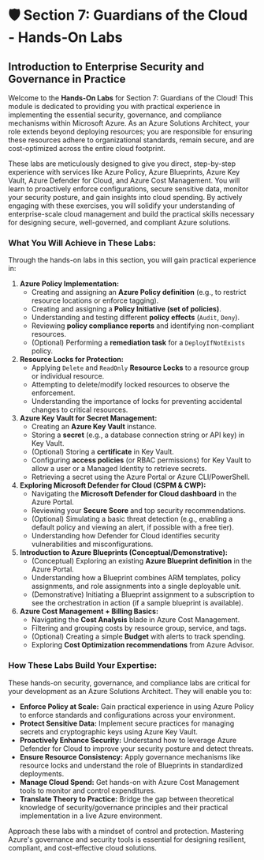 # 🛡️ Section 7: Guardians of the Cloud - Hands-On Labs

## Introduction to Enterprise Security and Governance in Practice

Welcome to the **Hands-On Labs** for Section 7: Guardians of the Cloud! This module is dedicated to providing you with practical experience in implementing the essential security, governance, and compliance mechanisms within Microsoft Azure. As an Azure Solutions Architect, your role extends beyond deploying resources; you are responsible for ensuring these resources adhere to organizational standards, remain secure, and are cost-optimized across the entire cloud footprint.

These labs are meticulously designed to give you direct, step-by-step experience with services like Azure Policy, Azure Blueprints, Azure Key Vault, Azure Defender for Cloud, and Azure Cost Management. You will learn to proactively enforce configurations, secure sensitive data, monitor your security posture, and gain insights into cloud spending. By actively engaging with these exercises, you will solidify your understanding of enterprise-scale cloud management and build the practical skills necessary for designing secure, well-governed, and compliant Azure solutions.

### What You Will Achieve in These Labs:

Through the hands-on labs in this section, you will gain practical experience in:

1.  **Azure Policy Implementation:**
    * Creating and assigning an **Azure Policy definition** (e.g., to restrict resource locations or enforce tagging).
    * Creating and assigning a **Policy Initiative (set of policies)**.
    * Understanding and testing different **policy effects** (`Audit`, `Deny`).
    * Reviewing **policy compliance reports** and identifying non-compliant resources.
    * (Optional) Performing a **remediation task** for a `DeployIfNotExists` policy.
2.  **Resource Locks for Protection:**
    * Applying `Delete` and `ReadOnly` **Resource Locks** to a resource group or individual resource.
    * Attempting to delete/modify locked resources to observe the enforcement.
    * Understanding the importance of locks for preventing accidental changes to critical resources.
3.  **Azure Key Vault for Secret Management:**
    * Creating an **Azure Key Vault** instance.
    * Storing a **secret** (e.g., a database connection string or API key) in Key Vault.
    * (Optional) Storing a **certificate** in Key Vault.
    * Configuring **access policies** (or RBAC permissions) for Key Vault to allow a user or a Managed Identity to retrieve secrets.
    * Retrieving a secret using the Azure Portal or Azure CLI/PowerShell.
4.  **Exploring Microsoft Defender for Cloud (CSPM & CWP):**
    * Navigating the **Microsoft Defender for Cloud dashboard** in the Azure Portal.
    * Reviewing your **Secure Score** and top security recommendations.
    * (Optional) Simulating a basic threat detection (e.g., enabling a default policy and viewing an alert, if possible with a free tier).
    * Understanding how Defender for Cloud identifies security vulnerabilities and misconfigurations.
5.  **Introduction to Azure Blueprints (Conceptual/Demonstrative):**
    * (Conceptual) Exploring an existing **Azure Blueprint definition** in the Azure Portal.
    * Understanding how a Blueprint combines ARM templates, policy assignments, and role assignments into a single deployable unit.
    * (Demonstrative) Initiating a Blueprint assignment to a subscription to see the orchestration in action (if a sample blueprint is available).
6.  **Azure Cost Management + Billing Basics:**
    * Navigating the **Cost Analysis** blade in Azure Cost Management.
    * Filtering and grouping costs by resource group, service, and tags.
    * (Optional) Creating a simple **Budget** with alerts to track spending.
    * Exploring **Cost Optimization recommendations** from Azure Advisor.

### How These Labs Build Your Expertise:

These hands-on security, governance, and compliance labs are critical for your development as an Azure Solutions Architect. They will enable you to:

* **Enforce Policy at Scale:** Gain practical experience in using Azure Policy to enforce standards and configurations across your environment.
* **Protect Sensitive Data:** Implement secure practices for managing secrets and cryptographic keys using Azure Key Vault.
* **Proactively Enhance Security:** Understand how to leverage Azure Defender for Cloud to improve your security posture and detect threats.
* **Ensure Resource Consistency:** Apply governance mechanisms like resource locks and understand the role of Blueprints in standardized deployments.
* **Manage Cloud Spend:** Get hands-on with Azure Cost Management tools to monitor and control expenditures.
* **Translate Theory to Practice:** Bridge the gap between theoretical knowledge of security/governance principles and their practical implementation in a live Azure environment.

Approach these labs with a mindset of control and protection. Mastering Azure's governance and security tools is essential for designing resilient, compliant, and cost-effective cloud solutions.